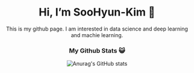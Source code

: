 <div align=center><h1>Hi, I’m SooHyun-Kim 👋</h1>
  This is my github page.
  I am interested in data science and deep learning and machie learning.
  
  
  <h3>My Github Stats 😺</h3>
  
![Anurag's GitHub stats](https://github-readme-stats.vercel.app/api?username=kshiny&show_icons=true&theme=gruvbox)
</div>
